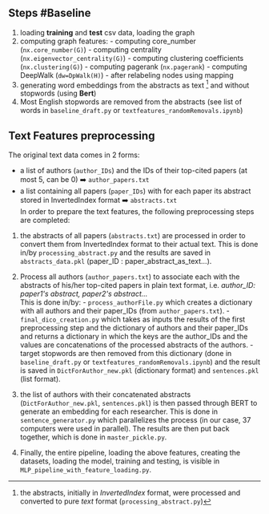 ## Steps #Baseline

1. loading **training** and **test** csv data, loading the graph
2. computing graph features:
        - computing core_number (`nx.core_number(G)`)
        - computing centrality (`nx.eigenvector_centrality(G)`)
        - computing clustering coefficients (`nx.clustering(G)`)
        - computing pagerank (`nx.pagerank`)
        - computing DeepWalk (`dw=DpWalk(H)`) - after relabeling nodes using mapping
3. generating word embeddings from the abstracts as text [^1] and without stopwords (using **Bert**)
2. Most English stopwords are removed from the abstracts (see list of words in ``baseline_draft.py`` or ``textfeatures_randomRemovals.ipynb``)

[^1]: the abstracts, initially in *InvertedIndex* format, were processed and converted to pure *text* format (`processing_abstract.py`)
  

## Text Features preprocessing
The original text data comes in 2 forms: 
- a list of authors (``author_IDs``) and the IDs of their top-cited papers (at most 5, can be 0) ➡️ ``author_papers.txt``
- a list containing all papers (``paper_IDs``) with for each paper its abstract stored in InvertedIndex format ➡️ ``abstracts.txt`` <br />
In order to prepare the text features, the following preprocessing steps are completed:
1. the abstracts of all papers (``abstracts.txt``) are processed in order to convert them from InvertedIndex format to their actual text. This is done in/by ``processing_abstract.py`` and the results are saved in ``abstracts_data.pkl`` (paper_ID : paper_abstract_as_text...).
2. Process all authors (``author_papers.txt``) to associate each with the abstracts of his/her top-cited papers in plain text format, i.e. *author_ID: paper1's abstract, paper2's abstract...* <br /> This is done in/by:
        - ``process_authorFile.py`` which creates a dictionary with all authors and their paper_IDs (from ``author_papers.txt``).
        - ``final_dico_creation.py`` which takes as inputs the results of the first preprocessing step and the dictionary of authors and their paper_IDs and returns a dictionary in which the keys are the author_IDs and the values are concatenations of the processed abstracts of the authors. 
        - target stopwords are then removed from this dictionary (done in ``baseline_draft.py`` or ``textfeatures_randomRemovals.ipynb``) and the result is saved in ``DictForAuthor_new.pkl`` (dictionary format) and ``sentences.pkl`` (list format).

3. the list of authors with their concatenated abstracts (``DictForAuthor_new.pkl``, ``sentences.pkl``) is then passed through BERT to generate an embedding for each researcher. This is done in ``sentence_generator.py`` which parallelizes the process (in our case, 37 computers were used in parallel). The results are then put back together, which is done in ``master_pickle.py``.
4. Finally, the entire pipeline, loading the above features, creating the datasets, loading the model, training and testing, is visible in ``MLP_pipeline_with_feature_loading.py``.